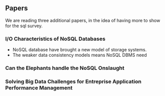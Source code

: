 ## Papers
We are reading three additional papers, in the idea of having more to show for the sql survey.

### I/O Characteristics of NoSQL Databases
 - NoSQL database have brought a new model of storage systems.
 - The weaker data consistency models means NoSQL DBMS need 

### Can the Elephants handle the NoSQL Onslaught


### Solving Big Data Challenges for Entreprise Application Performance Management
